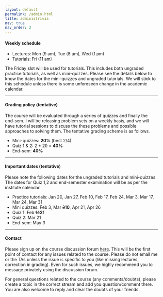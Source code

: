 ```yaml
---
layout: default
permalink: /admin.html
title: administrivia
nav: true
nav_order: 2
---
```


#### **Weekly schedule**

- Lectures: Mon (9 am), Tue (8 am), Wed (1 pm)
- Tutorials: Fri (11 am)

The Friday slot will be used for tutorials. This includes both ungraded practice tutorials, as well as mini-quizzes. Please see the details below to know the dates for the mini-quizzes and ungraded tutorials. We will stick to this schedule unless there is some unforeseen change in the academic calendar.

---

#### **Grading policy** (tentative)

The course will be evaluated through a series of quizzes and finally the end-sem. I will be releasing problem sets on a weekly basis, and we will have tutorial sessions to discuss the these problems and possible approaches to solving them. The tentative grading scheme is as follows.
- Mini-quizzes: **20%** (best 2/4)
- Quiz 1 & 2: 2 * 20 = **40%**
- End-sem: **40%**

---

#### **Important dates** (tentative)

Please note the following dates for the ungraded tutorials and mini-quizzes. The dates for Quiz 1,2 and end-semester examination will be as per the institute calendar.

- Practice tutorials: Jan 20, Jan 27, Feb 10, Feb 17, Feb 24, Mar 3, Mar 17, Mar 24, Mar 31
- Mini quizzes: Feb 3, Mar ~~3~~**10**, Apr 21, Apr 26
- Quiz 1: Feb ~~14~~**21**
- Quiz 2: Mar 21
- End-sem: May 3

---

#### **Contact**

Please sign up on the course discussion forum [here](https://cs2800-23.zulipchat.com/join/uvymrsnqzxkomvzj4yocflc5/). This will be the first point of contact for any issues related to the course. Please do not email me or the TAs unless the issue is specific to you (like missing lectures, correction in grading). Even for such issues, we highly recommend you to message privately using the discussion forum.

For general questions related to the course (any comments/doubts), please create a topic in the correct stream and add you question/comment there. You are also welcome to reply and clear the doubts of your friends.
